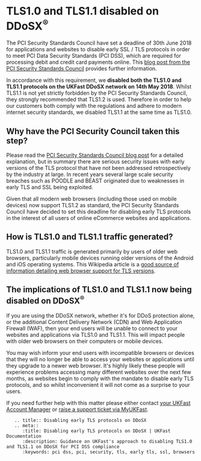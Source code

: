 # TLS1.0 and TLS1.1 disabled on DDoSX<sup>®</sup>

The PCI Security Standards Council have set a deadline of 30th June 2018 for applications and websites to disable early SSL / TLS protocols in order to meet PCI Data Security Standards (PCI DSS), which are required for processing debit and credit card payments online.  This [blog post from the PCI Security Standards Council](https://blog.pcisecuritystandards.org/are-you-ready-for-30-june-2018-sayin-goodbye-to-ssl-early-tls) provides further information.

In accordance with this requirement, we **disabled both the TLS1.0 and TLS1.1 protocols on the UKFast DDoSX network on 14th May 2018**.  Whilst TLS1.1 is not yet strictly forbidden by the PCI Security Standards Council, they strongly recommended that TLS1.2 is used.  Therefore in order to help our customers both comply with the regulations and adhere to modern internet security standards, we disabled TLS1.1 at the same time as TLS1.0.

## Why have the PCI Security Council taken this step?

Please read the [PCI Security Standards Council blog post](https://blog.pcisecuritystandards.org/are-you-ready-for-30-june-2018-sayin-goodbye-to-ssl-early-tls) for a detailed explanation, but in summary there are serious security issues with early versions of the TLS protocol that have not been addressed retrospectively by the industry at large.  In recent years several large scale security breaches such as POODLE and BEAST originated due to weaknesses in early TLS and SSL being exploited.

Given that all modern web browsers (including those used on mobile devices) now support TLS1.2 as standard, the PCI Security Standards Council have decided to set this deadline for disabling early TLS protocols in the interest of all users of online eCommerce websites and applications.


## How is TLS1.0 and TLS1.1 traffic generated?

TLS1.0 and TLS1.1 traffic is generated primarily by users of older web browsers, particularly mobile devices running older versions of the Android and iOS operating systems.  This Wikipedia article is a [good source of information detailing web browser support for TLS versions](https://en.wikipedia.org/wiki/Transport_Layer_Security).


## The implications of TLS1.0 and TLS1.1 now being disabled on DDoSX<sup>®</sup>

If you are using the DDoSX network, whether it's for DDoS protection alone, or the additional Content Delivery Network (CDN) and Web Application Firewall (WAF), then your end users will be unable to connect to your websites and applications via TLS1.0 and TLS1.1.  This will impact people with older web browsers on their computers or mobile devices.

You may wish inform your end users with incompatible browsers or devices that they will no longer be able to access your websites or applications until they upgrade to a newer web browser.  It's highly likely these people will experience problems accessing many different websites over the next few months, as websites begin to comply with the mandate to disable early TLS protocols, and so whilst inconvenient it will not come as a surprise to your users.

If you need further help with this matter please either contact [your UKFast Account Manager](https://portal.ans.co.uk/account/your-account-manager.php) or [raise a support ticket via MyUKFast](https://portal.ans.co.uk/pss/add.php).

```eval_rst
   .. title:: Disabling early TLS protocols on DDoSX
   .. meta::
      :title: Disabling early TLS protocols on DDoSX | UKFast Documentation
      :description: Guidance on UKFast's approach to disabling TLS1.0 and TLS1.1 on DDoSX for PCI DSS compliance
      :keywords: pci dss, pci, security, tls, early tls, ssl, browsers
```
